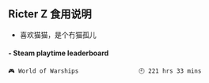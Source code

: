 ## Ricter Z 食用说明
- 喜欢猫猫，是个冇猫孤儿

<!-- steam-box start -->
#### - Steam playtime leaderboard
```text
🎮 World of Warships                 🕘 221 hrs 33 mins
```
<!-- Powered by https://github.com/YouEclipse/steam-box . -->
<!-- steam-box end -->
